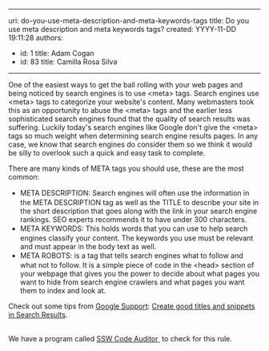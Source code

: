 

---
uri: do-you-use-meta-description-and-meta-keywords-tags
title: Do you use meta description and meta keywords tags?
created: YYYY-11-DD 19:11:28
authors:
  - id: 1
    title: Adam Cogan
  - id: 83
    title: Camilla Rosa Silva
---




<span class='intro'> <p>​One of the easiest ways to get the ball rolling with your web pages and being noticed by search engines is to use &lt;meta&gt; tags. Search engines use &lt;meta&gt; tags to categorize your website's content. Many webmasters took this as an opportunity to abuse the &lt;meta&gt; tags and the earlier less sophisticated search engines found that the quality of search results was suffering. Luckily today's search engines like Google don't give the &lt;meta&gt; tags so much weight when determining search engine results pages. In any case, we know that search engines do consider them so we think it would be silly to overlook such a quick and easy task to complete.<br></p> </span>

There are many kinds of META tags you should use, these are the most common&#58;<br><ul><li><span style="line-height&#58;20px;">META DESCRIPTION&#58; Search engines will often use the information in the META DESCRIPTION tag as well as the TITLE to describe your site in the short description that goes along with the link in your search engine rankings. SEO experts&#160;recommends&#160;it to have under 300&#160;characters.</span><br></li><li><span style="line-height&#58;20px;">META KEYWORDS&#58; This holds words that you can use to help search engines classify your content. The keywords you use must be relevant and must appear in the body text as well.</span><br></li><li><span style="line-height&#58;20px;">META ROBOTS&#58;&#160;is a tag that tells search engines what to follow and what not to follow. It is a simple&#160;piece of code in the &lt;head&gt; section of your webpage&#160;that gives you the power to decide about what pages you want to hide from&#160;search engine crawlers&#160;and what pages you want them to index and look at.<br></span></li></ul><div>​​Check out some tips from <a href="https&#58;//support.google.com/webmasters/#topic=9128571">Google Support</a>&#58;&#160;<a href="https&#58;//support.google.com/webmasters/answer/35624?hl=en">Create good titles and snippets in Search Results</a>.<br></div><div>​<br></div><p class="ssw15-rteElement-YellowBorderBox" dir="ltr" style="text-align&#58;left;">We have a program called&#160;<a href="http&#58;//codeauditor.com/">SSW Code Auditor&#160;</a>&#160;to check for this rule.​<br></p>


